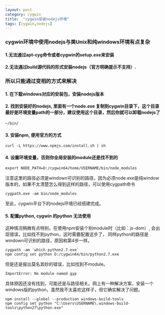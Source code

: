 ```yaml
---
layout: post
category: cygwin
title:  "cygwin安装nodejs环境"
tags: [cygwin,nodejs]
---
```


### cygwin环境中使用nodejs与类Unix和纯windows环境有点复杂

#### 1.无法通过apt-cyg命令或者cygwin的setup.exe来安装

#### 2.无法通过build源代码的形式安装nodejs（官方明确提示不支持）.

### 所以只能通过变相的方式来解决

#### 1. 在下载windows对应的安装包，安装nodejs版本

#### 2. 找到安装好的nodejs, 里面有一个node.exe 复制到cygwin目录下，这个目录最好是环境变量path的一部分，建议使用这个目录，然后你就可以卸载nodejs了

```
~/bin/
```

#### 3. 安装npm, 便用官方的方式

```
curl -L https://www.npmjs.com/install.sh | sh
```

#### 4. 设置环境变量，否则你全局安装的module还是找不到的

```
export NODE_PATH=D:/cygwin64/home/USERNAME/bin/node_modules
```

注意这里的路径必须是windown可识别的路径，因为必须node.exe是纯window版本的，如果不太清楚怎么得到这样的路径，可以使用cygpath命令

```
cygpath.exe -am bin/node_modules
```

至此，cygwin平台下的nodejs环境已经搭建完成。

#### 5. 配置python, cygwin 的python 无法使用

这种情况稍微有点特别，在使用npm安装个别module时（比如：js-dom）, 会出现错误，比如找不到python，这时需要配置这步了， 同样python的路径是windown可识别的路径，原因和第4步一样。

```
cygpath -am `which python2.7.exe`
npm config set python D:/cygwin64/bin/python2.7.exe
```

但是还是报出莫名其妙的错误，比如找到不module。

```
ImportError: No module named gyp
```

具体原因还没有找到，可能还是与路径相关。网上有一种解决方案，安装一个windows版的python，虽然我不太喜欢这样子，但它确实解决了问题。

```
npm install --global --production windows-build-tools
npm config set python "C:\Users\USERNAME\.windows-build-tools\python27\python.exe"
```


